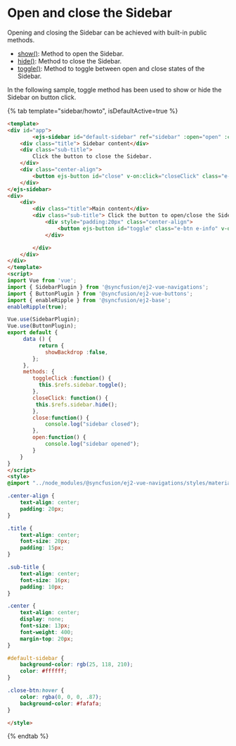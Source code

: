 # Open and close the Sidebar

Opening and closing the Sidebar can be achieved with built-in public methods.

* [show()](../../api/sidebar#show): Method to open the Sidebar.
* [hide()](../../api/sidebar#hide): Method to close the Sidebar.
* [toggle()](../../api/sidebar#toggle): Method to toggle between open and close states of the Sidebar.

In the following sample, toggle method has been used to show or hide the Sidebar on button click.

{% tab template="sidebar/howto", isDefaultActive=true %}

```html
<template>
<div id="app">
        <ejs-sidebar id="default-sidebar" ref="sidebar" :open="open" :close="close" :showBackdrop="showBackdrop">
    <div class="title"> Sidebar content</div>
    <div class="sub-title">
        Click the button to close the Sidebar.
    </div>
    <div class="center-align">
        <button ejs-button id="close" v-on:click="closeClick" class="e-btn close-btn">Close Sidebar</button>
    </div>
</ejs-sidebar>
<div>
    <div>
        <div class="title">Main content</div>
        <div class="sub-title"> Click the button to open/close the Sidebar.
            <div style="padding:20px" class="center-align">
                <button ejs-button id="toggle" class="e-btn e-info" v-on:click="toggleClick">Toggle Sidebar</button>
            </div>

        </div>
    </div>
</div>
</template>
<script>
import Vue from 'vue';
import { SidebarPlugin } from '@syncfusion/ej2-vue-navigations';
import { ButtonPlugin } from '@syncfusion/ej2-vue-buttons';
import { enableRipple } from '@syncfusion/ej2-base';
enableRipple(true);

Vue.use(SidebarPlugin);
Vue.use(ButtonPlugin);
export default {
     data () {
          return {
            showBackdrop :false,
        };
     },
     methods: {
        toggleClick :function() {
          this.$refs.sidebar.toggle();
        },
        closeClick: function() {
         this.$refs.sidebar.hide();
        },
        close:function() {
            console.log("sidebar closed");
        },
        open:function() {
            console.log("sidebar opened");
        }
    }
}
</script>
<style>
@import "../node_modules/@syncfusion/ej2-vue-navigations/styles/material.css";

.center-align {
    text-align: center;
    padding: 20px;
}

.title {
    text-align: center;
    font-size: 20px;
    padding: 15px;
}

.sub-title {
    text-align: center;
    font-size: 16px;
    padding: 10px;
}

.center {
    text-align: center;
    display: none;
    font-size: 13px;
    font-weight: 400;
    margin-top: 20px;
}

#default-sidebar {
    background-color: rgb(25, 118, 210);
    color: #ffffff;
}

.close-btn:hover {
    color: rgba(0, 0, 0, .87);
    background-color: #fafafa;
}

</style>
```

{% endtab %}